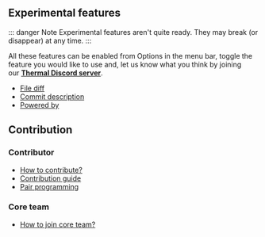 ## Experimental features

::: danger Note
Experimental features aren't quite ready. They may break (or disappear) at any time.
:::

All these features can be enabled from Options in the menu bar, toggle the feature you would like to use and, let us know what you think by joining our **[Thermal Discord server](https://discord.gg/KT3nAR5)**.

- [File diff](/experimental-features/file-diff.md)
- [Commit description](/experimental-features/commit-description.md)
- [Powered by](/experimental-features/powered-by.md)

## Contribution

### Contributor

* [How to contribute?](/contribute/how-to-contribute/)
* [Contribution guide](/contribute/contribution-guide/)
* [Pair programming](/contribute/pair-programming/)

### Core team

* [How to join core team?](/how-to-join-core-team/)

